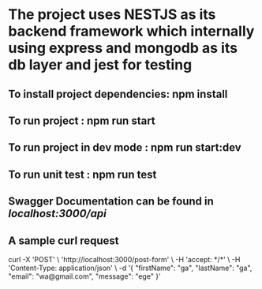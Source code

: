 <h1>The project uses NESTJS as its backend framework which internally using express and mongodb as its db layer and jest for testing</h1>
<h2>To install  project dependencies: <b>npm install</b></h2>
<h2>To run  project : <b>npm run start</b></h2>
<h2>To run  project in dev mode : <b>npm run start:dev</b></h2>
<h2>To run  unit test : <b>npm run test</b></h2>
<h2>Swagger Documentation can be found in <i>localhost:3000/api</i></b></h2>


<h2>A sample curl request</h2>
<p>curl -X 'POST' \
  'http://localhost:3000/post-form' \
  -H 'accept: */*' \
  -H 'Content-Type: application/json' \
  -d '{
  "firstName": "ga",
  "lastName": "ga",
  "email": "wa@gmail.com",
  "message": "ege"
}'</p>
